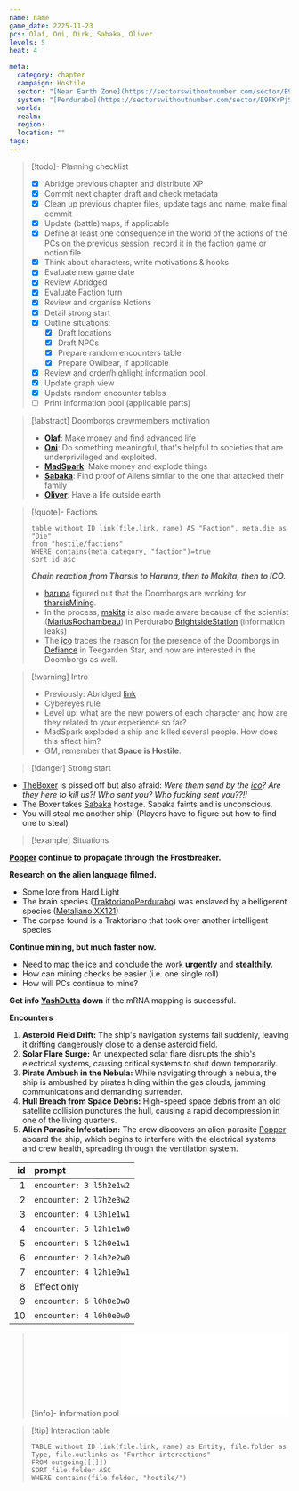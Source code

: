 ```yaml
---
name: name
game_date: 2225-11-23
pcs: Olaf, Oni, Dirk, Sabaka, Oliver
levels: 5
heat: 4

meta:
  category: chapter
  campaign: Hostile
  sector: "[Near Earth Zone](https://sectorswithoutnumber.com/sector/E9FKrPjS8tsRmoryYMpe)"
  system: "[Perdurabo](https://sectorswithoutnumber.com/sector/E9FKrPjS8tsRmoryYMpe/system/PWrHAjd6P64k61Ga1PfQ)"
  world: 
  realm: 
  region: 
  location: ""
tags: 
---
```


> [!todo]- Planning checklist
> - [x] Abridge previous chapter and distribute XP
> - [x] Commit next chapter draft and check metadata
> - [x] Clean up previous chapter files, update tags and name, make final commit
> - [x] Update (battle)maps, if applicable
> - [x] Define at least one consequence in the world of the actions of the PCs on the previous session, record it in the faction game or notion file
> - [x] Think about characters, write motivations & hooks
> - [x] Evaluate new game date
> - [x] Review Abridged
> - [x] Evaluate Faction turn
> - [x] Review and organise Notions
> - [x] Detail strong start
> - [x] Outline situations:
> 	- [x] Draft locations 
> 	- [x] Draft NPCs
> 	- [x] Prepare random encounters table
> 	- [x] Prepare Owlbear, if applicable
> - [x] Review and order/highlight information pool.
> - [x] Update graph view
> - [x] Update random encounter tables
> - [ ] Print information pool (applicable parts)

> [!abstract] Doomborgs crewmembers motivation
> - [**Olaf**](../pcs/Olaf.md): Make money and find advanced life
> - [**Oni**](../pcs/Oni.md): Do something meaningful, that's helpful to societies that are underprivileged and exploited.
> - [**MadSpark**](../pcs/MadSpark.md): Make money and explode things
> - [**Sabaka**](../pcs/Sabaka.md): Find proof of Aliens similar to the one that attacked their family
> - [**Oliver**](../pcs/Oliver.md): Have a life outside earth

> [!quote]- Factions 
> ```dataview
> table without ID link(file.link, name) AS "Faction", meta.die as "Die"
> from "hostile/factions"
> WHERE contains(meta.category, "faction")=true
> sort id asc
> ```
> 
> ***Chain reaction from Tharsis to Haruna, then to Makita, then to ICO.***
> - [haruna](../factions/haruna.md) figured out that the Doomborgs are working for [tharsisMining](../factions/tharsisMining.md).
> - In the process, [makita](../factions/makita.md) is also made aware because of the scientist ([MariusRochambeau](../npcs/MariusRochambeau.md)) in Perdurabo [BrightsideStation](../locations/BrightsideStation.md) (information leaks)
> - The [ico](../factions/ico.md) traces the reason for the presence of the Doomborgs in [Defiance](../locations/Defiance.md) in Teegarden Star, and now are interested in the Doomborgs as well.

> [!warning] Intro
> - Previously: Abridged [link](https://github.com/efsalvarenga/terraCampaigns_published/blob/main/hostile/abridged.md#chapter-02-the-cold-tomb)
> - Cybereyes rule
> - Level up: what are the new powers of each character and how are they related to your experience so far?
> - MadSpark exploded a ship and killed several people. How does this affect him?
> - GM, remember that **Space is Hostile**.

> [!danger] Strong start

- [TheBoxer](../npcs/TheBoxer.md) is pissed off but also afraid: *Were them send by the [ico](../factions/ico.md)? Are they here to kill us?! Who sent you? Who fucking sent you??!!*
- The Boxer takes [Sabaka](../pcs/Sabaka.md) hostage. Sabaka faints and is unconscious.
- You will steal me another ship! (Players have to figure out how to find one to steal)

> [!example] Situations 

**[Popper](../../_gm/statblocks/Popper.md) continue to propagate through the Frostbreaker.**

**Research on the alien language filmed.**
- Some lore from Hard Light
- The brain species ([TraktorianoPerdurabo](../../_gm/statblocks/TraktorianoPerdurabo.md)) was enslaved by a belligerent species ([Metaliano XX121](../../_gm/statblocks/Metaliano%20XX121.md))
- The corpse found is a Traktoriano that took over another intelligent species

**Continue mining, but much faster now.**
- Need to map the ice and conclude the work **urgently** and **stealthily**.
- How can mining checks be easier (i.e. one single roll)
- How will PCs continue to mine?

**Get info [YashDutta](../npcs/YashDutta.md) down** if the mRNA mapping is successful.

**Encounters**

1. **Asteroid Field Drift:** The ship's navigation systems fail suddenly, leaving it drifting dangerously close to a dense asteroid field.
2. **Solar Flare Surge:** An unexpected solar flare disrupts the ship's electrical systems, causing critical systems to shut down temporarily.
3. **Pirate Ambush in the Nebula:** While navigating through a nebula, the ship is ambushed by pirates hiding within the gas clouds, jamming communications and demanding surrender.
4. **Hull Breach from Space Debris:** High-speed space debris from an old satellite collision punctures the hull, causing a rapid decompression in one of the living quarters.
5. **Alien Parasite Infestation:** The crew discovers an alien parasite [Popper](../../_gm/statblocks/Popper.md) aboard the ship, which begins to interfere with the electrical systems and crew health, spreading through the ventilation system.

| id|prompt                  |
|--:|:-----------------------|
|  1|`encounter: 3 l5h2e1w2` |
|  2|`encounter: 2 l7h2e3w2` |
|  3|`encounter: 4 l3h1e1w1` |
|  4|`encounter: 5 l2h1e1w0` |
|  5|`encounter: 5 l2h0e1w1` |
|  6|`encounter: 2 l4h2e2w0` |
|  7|`encounter: 4 l2h1e0w1` |
|  8|Effect only             |
|  9|`encounter: 6 l0h0e0w0` |
| 10|`encounter: 4 l0h0e0w0` |

> [!info]- Information pool
> ![_informationPool](../_informationPool.md)

> [!tip] Interaction table 
> 
> ```dataview
> TABLE without ID link(file.link, name) as Entity, file.folder as Type, file.outlinks as "Further interactions"
> FROM outgoing([[]]) 
> SORT file.folder ASC
> WHERE contains(file.folder, "hostile/")
> ```

